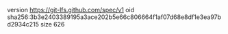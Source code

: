 version https://git-lfs.github.com/spec/v1
oid sha256:3b3e2403389195a3ace202b5e66c806664f1af07d68e8df1e3ea97bd2934c215
size 626
